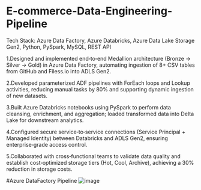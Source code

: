 # E-commerce-Data-Engineering-Pipeline

Tech Stack: Azure Data Factory, Azure Databricks, Azure Data Lake Storage Gen2, Python, PySpark, MySQL, REST API

1.Designed and implemented end‑to‑end Medallion architecture (Bronze → Silver → Gold) in Azure Data Factory, automating ingestion of 8+ CSV tables from GitHub and Filess.io into ADLS Gen2.

2.Developed parameterized ADF pipelines with ForEach loops and Lookup activities, reducing manual tasks by 80% and supporting dynamic ingestion of new datasets.

3.Built Azure Databricks notebooks using PySpark to perform data cleansing, enrichment, and aggregation; loaded transformed data into Delta Lake for downstream analytics.

4.Configured secure service‑to‑service connections (Service Principal + Managed Identity) between Databricks and ADLS Gen2, ensuring enterprise‑grade access control.

5.Collaborated with cross‑functional teams to validate data quality and establish cost‑optimized storage tiers (Hot, Cool, Archive), achieving a 30% reduction in storage costs.

#Azure DataFactory Pipeline
![image](https://github.com/user-attachments/assets/8c9e88a8-5b0d-4e35-91ab-fd01dd4e8340)

